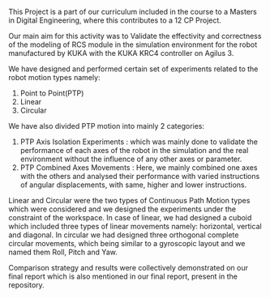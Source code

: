This Project is a part of our curriculum included in the course to a Masters in Digital Engineering, where this contributes to a 12 CP Project.

Our main aim for this activity was to Validate the effectivity and correctness of the modeling of RCS module in the simulation environment for the robot manufactured by KUKA with the KUKA KRC4 controller on Agilus 3.

We have designed and performed certain set of experiments related to the robot motion types namely:
1. Point to Point(PTP)
2. Linear
3. Circular

We have also divided PTP motion into mainly 2 categories:
1. PTP Axis Isolation Experiments : which was mainly done to validate the performance of each axes of the robot in the simulation and the real environment without the influence of any other axes or parameter.
2. PTP Combined Axes Movements : Here, we mainly combined one axes with the others and analysed their performance with varied instructions of angular displacements, with same, higher and lower instructions.

Linear and Circular were the two types of Continuous Path Motion types which were considered and we designed the experiments under the constraint of the workspace. In case of linear, we had designed a cuboid which included three types of linear movements namely: horizontal, vertical and diagonal.
In circular we had designed three orthogonal complete circular movements, which being similar to a gyroscopic layout and we named them Roll, Pitch and Yaw.

Comparison strategy and results were collectively demonstrated on our final report which is also mentioned in our final report, present in the repository.
